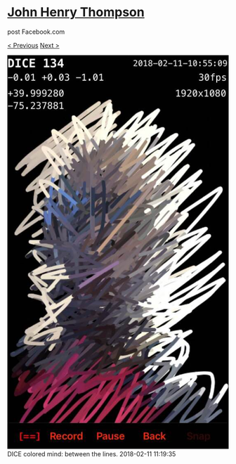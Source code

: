 # [John Henry Thompson](../README.md)
post Facebook.com

[< Previous](2018-02-13-1.md) [Next >](2018-02-10-1.md)

[![](../media/2018-02-11/Timeline-Photos-DICE-colored-mind-between-the-lines.jpg)](../README.md)
DICE colored mind: between the lines.
2018-02-11 11:19:35